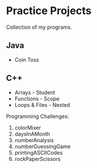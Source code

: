 # Practice Projects
Collection of my programs.

## Java
- Coin Toss

## C++
- Arrays - Student
- Functions - Scope
- Loops & Files - Nested

Programming Challenges:
1. colorMixer
2. daysInAMonth
3. numberAnalysis
4. numberGuessingGame
5. printingASCIICodes
6. rockPaperScissors